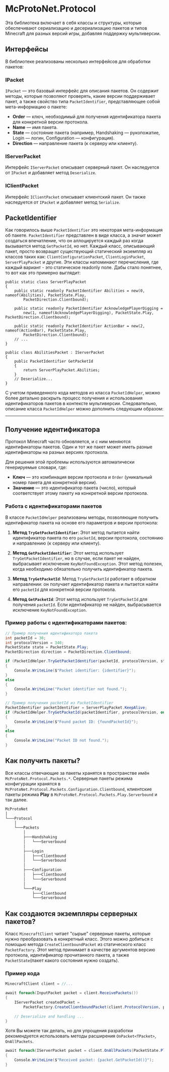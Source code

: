 # McProtoNet.Protocol

Эта библиотека включает в себя классы и структуры, которые обеспечивают сериализацию и десериализацию пакетов и типов Minecraft для разных версий игры, добавляя поддержку мультиверсии.

## Интерфейсы

В библиотеке реализованы несколько интерфейсов для обработки пакетов:

### IPacket

`IPacket` — это базовый интерфейс для описания пакетов. Он содержит методы, которые позволяют проверять, какие версии поддерживает пакет, а также свойство типа `PacketIdentifier`, представляющее собой мета-информацию о пакете:

- **Order** — ключ, необходимый для получения идентификатора пакета для конкретной версии протокола.
- **Name** — имя пакета.
- **State** — состояние пакета (например, Handshaking — рукопожатие, Login — логин, Configuration — конфигурация).
- **Direction** — направление пакета (к серверу или клиенту).

<code-block src="../code-samples/IPacket.cs" lang="C#" collapsed-title="IPacket.cs" collapsible="true"/>

### IServerPacket

Интерфейс `IServerPacket` описывает серверный пакет. Он наследуется от `IPacket` и добавляет метод `Deserialize`.

<code-block src="../code-samples/IServerPacket.cs" lang="C#" collapsed-title="IServerPacket.cs" collapsible="true"/>

### IClientPacket

Интерфейс `IClientPacket` описывает клиентский пакет. Он также наследуется от `IPacket` и добавляет метод `Serialize`.

<code-block src="../code-samples/IClientPacket.cs" lang="C#" collapsed-title="IClientPacket.cs" collapsible="true"/>

## PacketIdentifier

Как говорилось выше `PacketIdentifier` это некоторая мета-информация об пакете.
`PacketIdentifier` представлен в виде класса, а значит может создаться впечатление,
что он аллоцируется каждый раз когда вызывается метод `GetPacketId`, но нет.
Каждый класс, описывающий пакет, просто возвращет существующий статический экземпляр
из классов таких как: `ClientConfigurationPacket`, `ClientLoginPacket`, 
`ServerPlayPacket` и другие. Эти классы напоминают перечисления, где каждый вариант -
это статическое readonly поле. Дабы стало понятнее, то вот как это примерно выглядит:

```CSharp
public static class ServerPlayPacket
{
    public static readonly PacketIdentifier Abilities = new(0, nameof(Abilities), PacketState.Play,
        PacketDirection.Clientbound);

    public static readonly PacketIdentifier AcknowledgePlayerDigging =
        new(1, nameof(AcknowledgePlayerDigging), PacketState.Play, PacketDirection.Clientbound);

    public static readonly PacketIdentifier ActionBar = new(2, nameof(ActionBar), PacketState.Play,
        PacketDirection.Clientbound);
    // ...
}
```

```CSharp
public class AbilitiesPacket : IServerPacket
{
    public PacketIdentifier GetPacketId
    {
        return ServerPlayPacket.Abilities;
    }
    // Deserialize...
}
```

С учетом приведенного кода методов из класса `PacketIdHelper`, можно более детально раскрыть процесс получения и использования идентификаторов пакетов в контексте мультиверсии. Следовательно, описание класса `PacketIdHelper` можно дополнить следующим образом:

---

## Получение идентификатора

Протокол Minecraft часто обновляется, и с ним меняются идентификаторы пакетов. Один и тот же пакет может иметь разные идентификаторы на разных версиях протокола.

Для решения этой проблемы используются автоматически генерируемые словари, где:

- **Ключ** — это комбинация версии протокола и `Order` (уникальный номер пакета для конкретной версии).
- **Значение** — это идентификатор пакета (число), который соответствует этому пакету на конкретной версии протокола.

### Работа с идентификаторами пакетов

В классе `PacketIdHelper` реализованы методы, позволяющие получить идентификатор пакета на основе его параметров и версии протокола:

1. **Метод `TryGetPacketIdentifier`**:
   Этот метод пытается найти идентификатор пакета по его `packetId`, версии протокола, состоянию и направлению (к серверу или клиенту).

2. **Метод `GetPacketIdentifier`**:
   Этот метод использует `TryGetPacketIdentifier`, но в случае, если пакет не найден, выбрасывает исключение `KeyNotFoundException`. Этот метод полезен, когда необходимо обязательно получить идентификатор пакета.

3. **Метод `TryGetPacketId`**:
   Метод `TryGetPacketId` работает в обратном направлении: он получает идентификатор пакета и пытается найти его `packetId` для конкретной версии протокола. 

4. **Метод `GetPacketId`**:
   Этот метод использует `TryGetPacketId` для получения `packetId`. Если идентификатор не найден, выбрасывается исключение `KeyNotFoundException`.

### Пример работы с идентификаторами пакетов:

```csharp
// Пример получения идентификатора пакета
int packetId = 30;
int protocolVersion = 340;
PacketState state = PacketState.Play;
PacketDirection direction = PacketDirection.Clientbound;

if (PacketIdHelper.TryGetPacketIdentifier(packetId, protocolVersion, state, direction, out var identifier))
{
    Console.WriteLine($"Packet identifier: {identifier}");
}
else
{
    Console.WriteLine("Packet identifier not found.");
}

// Пример получения packetId из PacketIdentifier
PacketIdentifier packetIdentifier = ServerPlayPacket.KeepAlive;
if (PacketIdHelper.TryGetPacketId(packetIdentifier, protocolVersion, out int foundPacketId))
{
    Console.WriteLine($"Found packet ID: {foundPacketId}");
}
else
{
    Console.WriteLine("Packet ID not found.");
}
```

## Как получить пакеты?

Все классы отвечающие за пакеты хранятся в пространстве имён `McProtoNet.Protocol.Packets.*`.
Серверные пакеты режима конфигурации хранятся в `McProtoNet.Protocol.Packets.Configuration.Clientbound`,
клиентские пакеты режима **Play** в `McProtoNet.Protocol.Packets.Play.Serverbound` и так далее.

```txt
McProtoNet
│
└───Protocol
    │
    └───Packets
        │
        ├───Handshaking
        │   └───Serverbound
        │
        ├───Login
        │   ├───Clientbound
        │   └───Serverbound
        │
        ├───Configuration
        │   ├───Clientbound
        │   └───Serverbound
        │
        └───Play
            ├───Clientbound
            └───Serverbound
```

## Как создаются экземпляры серверных пакетов?

Класс `MinecraftClient` читает "сырые" серверные пакеты, которые нужно преобразовать
в конкретный класс. Этого можно добиться с помощью метода `CreateClientboundPacket`
из статического класс `PacketFactory`. Этот метод принимает в качестве аргументов 
версию протокола, идентификатор прочитанного пакета, а также `PacketState`(пакет какого состояния нужно создать).

### Пример кода

```csharp
MinecraftClient client = //...

await foreach(InputPacket packet = client.ReceivePackets())
{
    IServerPacket createdPacket = 
        PacketFactory.CreateClientboundPacket(client.ProtocolVersion, packet.Id, PacketState.Play);
    
    // Deserialize and handling ...
}
```

Хотя Вы можете так делать, но для упрощения разработки рекомендуется использовать
методы расширения `OnPacket<TPacket>`, `OnAllPackets`.

```csharp
await foreach(IServerPacket packet = client.OnAllPackets(PacketState.Play))
{
    Console.WriteLine($"Received packet: {packet.GetPacketId()}");
}
```


